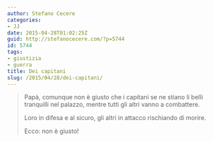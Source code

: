 ```yaml
---
author: Stefano Cecere
categories:
- JJ
date: 2015-04-28T01:02:25Z
guid: http://stefanocecere.com/?p=5744
id: 5744
tags:
- giustizia
- guerra
title: Dei capitani
slug: /2015/04/28/dei-capitani/
---
```


> Papà, comunque non è giusto che i capitani se ne stiano lí belli tranquilli nel palazzo, mentre tutti gli altri vanno a combattere.
> 
> Loro in difesa e al sicuro, gli altri in attacco rischiando di morire.
> 
> Ecco: non è giusto!
